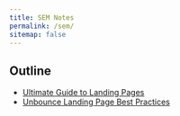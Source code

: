 ```yaml
---
title: SEM Notes
permalink: /sem/
sitemap: false
---
```


## Outline
* [Ultimate Guide to Landing Pages](https://blog.hubspot.com/marketing/landing-page-best-practices)
* [Unbounce Landing Page Best Practices](https://unbounce.com/landing-page-articles/landing-page-best-practices/)

